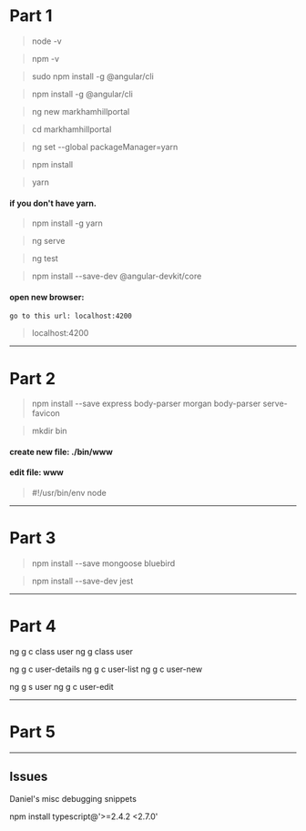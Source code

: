 # Part 1

> node -v

> npm -v

> sudo npm install -g @angular/cli

> npm install -g @angular/cli

> ng new markhamhillportal

> cd markhamhillportal

> ng set --global packageManager=yarn

> npm install 

> yarn

#### if you don't have yarn.

> npm install -g yarn 

> ng serve

> ng test

> npm install --save-dev @angular-devkit/core

####  open new browser: 
  	go to this url: localhost:4200
> localhost:4200

----------------------------------------------------------------

# Part 2

>  npm install --save express body-parser morgan body-parser serve-favicon

> mkdir bin

#### create new file:  ./bin/www

#### edit file: www

> #!/usr/bin/env node


----------------------------------------------------------------

# Part 3

> npm install --save mongoose bluebird

> npm install --save-dev jest


----------------------------------------------------------------

# Part 4

ng g c class user
ng g class user

ng g c user-details
ng g c user-list
ng g c user-new

ng g s user
ng g c user-edit



-----------------------------------------------------------

# Part 5


----------------------------------------------------------------

## Issues

Daniel's misc debugging snippets

  npm install typescript@'>=2.4.2 <2.7.0'
